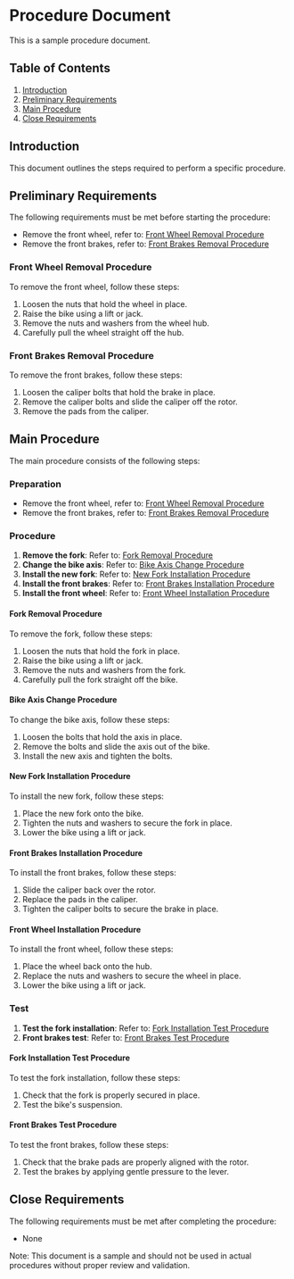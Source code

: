 # Procedure Document
This is a sample procedure document.

## Table of Contents
1. [Introduction](#introduction)
2. [Preliminary Requirements](#preliminary-requirements)
3. [Main Procedure](#main-procedure)
4. [Close Requirements](#close-requirements)

## Introduction
This document outlines the steps required to perform a specific procedure.

## Preliminary Requirements
The following requirements must be met before starting the procedure:

* Remove the front wheel, refer to: [Front Wheel Removal Procedure](#front-wheel-removal-procedure)
* Remove the front brakes, refer to: [Front Brakes Removal Procedure](#front-brakes-removal-procedure)

### Front Wheel Removal Procedure
To remove the front wheel, follow these steps:

1. Loosen the nuts that hold the wheel in place.
2. Raise the bike using a lift or jack.
3. Remove the nuts and washers from the wheel hub.
4. Carefully pull the wheel straight off the hub.

### Front Brakes Removal Procedure
To remove the front brakes, follow these steps:

1. Loosen the caliper bolts that hold the brake in place.
2. Remove the caliper bolts and slide the caliper off the rotor.
3. Remove the pads from the caliper.

## Main Procedure
The main procedure consists of the following steps:

### Preparation
* Remove the front wheel, refer to: [Front Wheel Removal Procedure](#front-wheel-removal-procedure)
* Remove the front brakes, refer to: [Front Brakes Removal Procedure](#front-brakes-removal-procedure)

### Procedure
1. **Remove the fork**: Refer to: [Fork Removal Procedure](#fork-removal-procedure)
2. **Change the bike axis**: Refer to: [Bike Axis Change Procedure](#bike-axis-change-procedure)
3. **Install the new fork**: Refer to: [New Fork Installation Procedure](#new-fork-installation-procedure)
4. **Install the front brakes**: Refer to: [Front Brakes Installation Procedure](#front-brakes-installation-procedure)
5. **Install the front wheel**: Refer to: [Front Wheel Installation Procedure](#front-wheel-installation-procedure)

#### Fork Removal Procedure
To remove the fork, follow these steps:

1. Loosen the nuts that hold the fork in place.
2. Raise the bike using a lift or jack.
3. Remove the nuts and washers from the fork.
4. Carefully pull the fork straight off the bike.

#### Bike Axis Change Procedure
To change the bike axis, follow these steps:

1. Loosen the bolts that hold the axis in place.
2. Remove the bolts and slide the axis out of the bike.
3. Install the new axis and tighten the bolts.

#### New Fork Installation Procedure
To install the new fork, follow these steps:

1. Place the new fork onto the bike.
2. Tighten the nuts and washers to secure the fork in place.
3. Lower the bike using a lift or jack.

#### Front Brakes Installation Procedure
To install the front brakes, follow these steps:

1. Slide the caliper back over the rotor.
2. Replace the pads in the caliper.
3. Tighten the caliper bolts to secure the brake in place.

#### Front Wheel Installation Procedure
To install the front wheel, follow these steps:

1. Place the wheel back onto the hub.
2. Replace the nuts and washers to secure the wheel in place.
3. Lower the bike using a lift or jack.

### Test
1. **Test the fork installation**: Refer to: [Fork Installation Test Procedure](#fork-installation-test-procedure)
2. **Front brakes test**: Refer to: [Front Brakes Test Procedure](#front-brakes-test-procedure)

#### Fork Installation Test Procedure
To test the fork installation, follow these steps:

1. Check that the fork is properly secured in place.
2. Test the bike's suspension.

#### Front Brakes Test Procedure
To test the front brakes, follow these steps:

1. Check that the brake pads are properly aligned with the rotor.
2. Test the brakes by applying gentle pressure to the lever.

## Close Requirements
The following requirements must be met after completing the procedure:

* None

Note: This document is a sample and should not be used in actual procedures without proper review and validation.